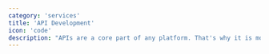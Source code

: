 ```yaml
---
category: 'services'
title: 'API Development'
icon: 'code'
description: "APIs are a core part of any platform. That's why it is more important to design and develop them in the right and secure way. I can help you in achieving this with my experience."
---
```

